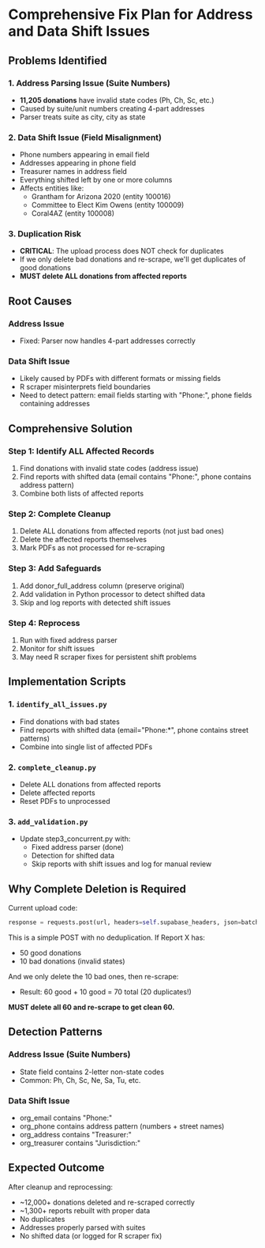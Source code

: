 # Comprehensive Fix Plan for Address and Data Shift Issues

## Problems Identified

### 1. Address Parsing Issue (Suite Numbers)
- **11,205 donations** have invalid state codes (Ph, Ch, Sc, etc.)
- Caused by suite/unit numbers creating 4-part addresses
- Parser treats suite as city, city as state

### 2. Data Shift Issue (Field Misalignment)
- Phone numbers appearing in email field
- Addresses appearing in phone field  
- Treasurer names in address field
- Everything shifted left by one or more columns
- Affects entities like:
  - Grantham for Arizona 2020 (entity 100016)
  - Committee to Elect Kim Owens (entity 100009)
  - Coral4AZ (entity 100008)

### 3. Duplication Risk
- **CRITICAL**: The upload process does NOT check for duplicates
- If we only delete bad donations and re-scrape, we'll get duplicates of good donations
- **MUST delete ALL donations from affected reports**

## Root Causes

### Address Issue
- Fixed: Parser now handles 4-part addresses correctly

### Data Shift Issue
- Likely caused by PDFs with different formats or missing fields
- R scraper misinterprets field boundaries
- Need to detect pattern: email fields starting with "Phone:", phone fields containing addresses

## Comprehensive Solution

### Step 1: Identify ALL Affected Records
1. Find donations with invalid state codes (address issue)
2. Find reports with shifted data (email contains "Phone:", phone contains address pattern)
3. Combine both lists of affected reports

### Step 2: Complete Cleanup
1. Delete ALL donations from affected reports (not just bad ones)
2. Delete the affected reports themselves
3. Mark PDFs as not processed for re-scraping

### Step 3: Add Safeguards
1. Add donor_full_address column (preserve original)
2. Add validation in Python processor to detect shifted data
3. Skip and log reports with detected shift issues

### Step 4: Reprocess
1. Run with fixed address parser
2. Monitor for shift issues
3. May need R scraper fixes for persistent shift problems

## Implementation Scripts

### 1. `identify_all_issues.py`
- Find donations with bad states
- Find reports with shifted data (email="Phone:*", phone contains street patterns)
- Combine into single list of affected PDFs

### 2. `complete_cleanup.py`
- Delete ALL donations from affected reports
- Delete affected reports
- Reset PDFs to unprocessed

### 3. `add_validation.py`
- Update step3_concurrent.py with:
  - Fixed address parser (done)
  - Detection for shifted data
  - Skip reports with shift issues and log for manual review

## Why Complete Deletion is Required

Current upload code:
```python
response = requests.post(url, headers=self.supabase_headers, json=batch)
```

This is a simple POST with no deduplication. If Report X has:
- 50 good donations
- 10 bad donations (invalid states)

And we only delete the 10 bad ones, then re-scrape:
- Result: 60 good + 10 good = 70 total (20 duplicates!)

**MUST delete all 60 and re-scrape to get clean 60.**

## Detection Patterns

### Address Issue (Suite Numbers)
- State field contains 2-letter non-state codes
- Common: Ph, Ch, Sc, Ne, Sa, Tu, etc.

### Data Shift Issue  
- org_email contains "Phone:"
- org_phone contains address pattern (numbers + street names)
- org_address contains "Treasurer:"
- org_treasurer contains "Jurisdiction:"

## Expected Outcome

After cleanup and reprocessing:
- ~12,000+ donations deleted and re-scraped correctly
- ~1,300+ reports rebuilt with proper data
- No duplicates
- Addresses properly parsed with suites
- No shifted data (or logged for R scraper fix)